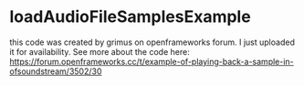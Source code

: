 # loadAudioFileSamplesExample
this code was created by grimus on openframeworks forum. I just uploaded it for availability.
See more about the code here:
https://forum.openframeworks.cc/t/example-of-playing-back-a-sample-in-ofsoundstream/3502/30
